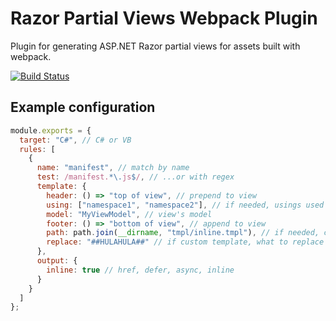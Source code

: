 # Razor Partial Views Webpack Plugin
Plugin for generating ASP.NET Razor partial views for assets built with webpack.

[![Build Status](https://travis-ci.org/jouni-kantola/razor-partial-views-webpack-plugin.svg?branch=master)](https://travis-ci.org/jouni-kantola/razor-partial-views-webpack-plugin)

## Example configuration
```javascript
module.exports = {
  target: "C#", // C# or VB
  rules: [
    {
      name: "manifest", // match by name
      test: /manifest.*\.js$/, // ...or with regex
      template: {
        header: () => "top of view", // prepend to view
        using: ["namespace1", "namespace2"], // if needed, usings used in view
        model: "MyViewModel", // view's model
        footer: () => "bottom of view", // append to view
        path: path.join(__dirname, "tmpl/inline.tmpl"), // if needed, custom template
        replace: "##HULAHULA##" // if custom template, what to replace
      },
      output: {
        inline: true // href, defer, async, inline
      }
    }
  ]
};
```